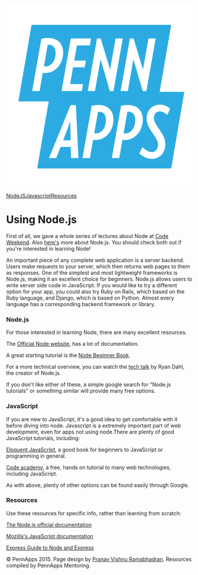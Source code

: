 <div class="hidden"><meta property="og:image" content="http://2015s.pennapps.com/assets/images/logo.png"><link rel="shortcut icon" href="http://2015s.pennapps.com/assets/images/logo.png"><link rel="stylesheet" href="assets/css/global.css"><link rel="stylesheet" href="http://netdna.bootstrapcdn.com/font-awesome/4.0.3/css/font-awesome.css"><link rel="stylesheet" href='http://fonts.googleapis.com/css?family=Open+Sans:300italic,400italic,600italic,700italic,400,300,600,700' type='text/css'></div><div class="nav-items"><a href="index.html"><img src="assets/img/logo.svg"></a><a href="#nodejs" class="nav-item">NodeJS</a><a href="#javascript" class="nav-item">Javascript</a><a href="#documentation" class="nav-item">Resources</a></div>

Using Node.js <a id="setup-section"></a>
==================================

First of all, we gave a whole series of lectures about Node at [Code Weekend](http://dinphil.github.io/code-weekend/). Also [here's](https://www.youtube.com/embed/q81s6CJHp5Q) more about Node.js. You should check both out if you're interested in learning Node!

An important piece of any complete web application is a server backend. Users make requests to your server, which then returns web pages to them as responses. One of the simplest and most lightweight frameworks is Node.js, making it an excellent choice for beginners. Node.js allows users to write server side code in JavaScript. If you would like to try a different option for your app, you could also try Ruby on Rails, which based on the Ruby language, and Django, which is based on Python. Almost every language has a corresponding backend framework or library.

### Node.js

For those interested in learning Node, there are many excellent resources.

The [Official Node website](nodejs.org), has a lot of documentation.

A great starting tutorial is the [Node Beginner Book](http://www.nodebeginner.org).

For a more technical overview, you can watch the [tech talk](http://www.youtube.com/watch?v=jo_B4LTHi3I) by Ryan Dahl, the creator of Node.js.

If you don't like either of these, a simple google search for "Node.js tutorials" or something similar will provide many free options.

### JavaScript 

If you are new to JavaScript, it's a good idea to get comfortable with it before diving into node. Javascript is a extremely important part of web development, even for apps not using node.There are plenty of good JavaScript tutorials, including:

[Eloquent JavaScript](http://eloquentjavascript.net), a good book for beginners to JavaScript or programming in general.

[Code academy](http://www.codecademy.com/tracks/javascript?curriculum_id=506324b3a7dffd00020bf661), a free, hands on tutorial to many web technologies, including JavaScript.

As with above, plenty of other options can be found easily through Google.

### Resources 

Use these resources for specific info, rather than learning from scratch:

[The Node.js official documentation](http://nodejs.org/api/)

[Mozilla's JavaScript documentation](https://developer.mozilla.org/en-US/docs/Web/JavaScript)

[Express Guide to Node and Express](http://shapeshed.com/creating-a-basic-site-with-node-and-express/)


<div class="footer"><p>&copy; PennApps 2015. Page design by <a href="http://pvrnav.com">Pranav Vishnu Ramabhadran</a>. Resources compiled by PennApps Mentoring.</div>

<script src="http://code.jquery.com/jquery-1.11.0.min.js"></script>
<script src="assets/js/FlowType.js"></script>
<script type="text/javascript">
    $('body').flowtype({
        minimum   : 500,
        maximum   : 1000,
        minFont   : 16,
        maxFont   : 65,
        fontRatio : 40
    });
</script>
